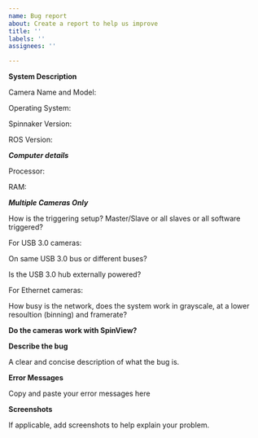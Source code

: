 ```yaml
---
name: Bug report
about: Create a report to help us improve
title: ''
labels: ''
assignees: ''

---
```


**System Description**

Camera Name and Model:

Operating System:

Spinnaker Version:

ROS Version: 

***Computer details***

Processor:

RAM:

***Multiple Cameras Only***

How is the triggering setup? Master/Slave or all slaves or all software triggered?

For USB 3.0 cameras:

On same USB 3.0 bus or different buses?

Is the USB 3.0 hub externally powered?

For Ethernet cameras: 

How busy is the network, does the system work in grayscale, at a lower resoultion (binning) and framerate?

**Do the cameras work with SpinView?**

**Describe the bug**

A clear and concise description of what the bug is.

**Error Messages**

Copy and paste your error messages here

**Screenshots**

If applicable, add screenshots to help explain your problem.

